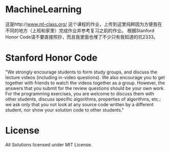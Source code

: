 # MachineLearning
这是http://www.ml-class.org/ 这个课程的作业，上传到这里纯粹因为方便我在不同的地方（上班和家里）完成作业并参考复习之前的作业。
根据Stanford Honor Code请不要直接照抄，而且我里面也埋了不少只有我知道的坑2333。

# Stanford Honor Code
"We strongly encourage students to form study groups, and discuss the lecture videos (including in-video questions). We also encourage you to get together with friends to watch the videos together as a group. However, the answers that you submit for the review questions should be your own work. For the programming exercises, you are welcome to discuss them with other students, discuss specific algorithms, properties of algorithms, etc.; we ask only that you not look at any source code written by a different student, nor show your solution code to other students."

# License
All Solutions licensed under MIT License.